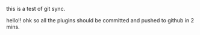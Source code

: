  this is a test of git sync.

hello!!
 ohk so all the plugins should be committed and pushed to github in 2 mins. 